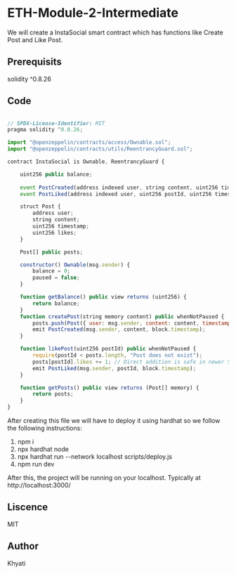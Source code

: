 # ETH-Module-2-Intermediate

We will create a InstaSocial smart contract which has functions like Create Post and Like Post.

## Prerequisits
solidity ^0.8.26

## Code
```js

// SPDX-License-Identifier: MIT
pragma solidity ^0.8.26;

import "@openzeppelin/contracts/access/Ownable.sol";
import "@openzeppelin/contracts/utils/ReentrancyGuard.sol";

contract InstaSocial is Ownable, ReentrancyGuard {

    uint256 public balance;
    
    event PostCreated(address indexed user, string content, uint256 timestamp);
    event PostLiked(address indexed user, uint256 postId, uint256 timestamp);

    struct Post {
        address user;
        string content;
        uint256 timestamp;
        uint256 likes;
    }

    Post[] public posts;

    constructor() Ownable(msg.sender) {
        balance = 0;
        paused = false;
    }

    function getBalance() public view returns (uint256) {
        return balance;
    }
    function createPost(string memory content) public whenNotPaused {
        posts.push(Post({ user: msg.sender, content: content, timestamp: block.timestamp, likes: 0 }));
        emit PostCreated(msg.sender, content, block.timestamp);
    }

    function likePost(uint256 postId) public whenNotPaused {
        require(postId < posts.length, "Post does not exist");
        posts[postId].likes += 1; // Direct addition is safe in newer Solidity versions
        emit PostLiked(msg.sender, postId, block.timestamp);
    }

    function getPosts() public view returns (Post[] memory) {
        return posts;
    }
}

```
After creating this file we will have to deploy it using hardhat so we follow the following instructions:

1. npm i
2. npx hardhat node
3. npx hardhat run --network localhost scripts/deploy.js
5. npm run dev 

After this, the project will be running on your localhost. 
Typically at http://localhost:3000/

## Liscence
MIT


## Author 
Khyati
